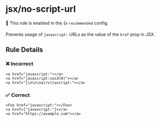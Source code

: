 # jsx/no-script-url

💼 This rule is enabled in the 👍 `recommended` config.

<!-- end auto-generated rule header -->

Prevents usage of `javascript:` URLs as the value of the `href` prop in JSX.

## Rule Details

### ❌ Incorrect

```tsx
<a href="javascript:"></a>
<a href="javascript:void(0)"></a>
<a href="j\n\n\na\rv\tascript:"></a>
```

### ✅ Correct

```tsx
<Foo href="javascript:"></Foo>
<a href={"javascript:"}></a>
<a href="https://example.com"></a>
```
